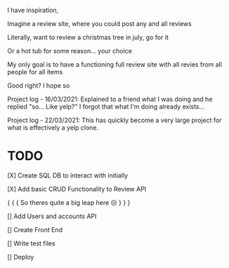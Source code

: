 I have inspiration, 

Imagine a review site, where you could post any and all reviews

Literally, want to review a christmas tree in july, go for it

Or a hot tub for some reason... your choice

My only goal is to have a functioning full review site with all revies from all people for all items

Good right? I hope so

Project log - 16/03/2021: Explained to a friend what I was doing and he replied "so... Like yelp?"
                I forgot that what I'm doing already exists...

Project log - 22/03/2021: This has quickly become a very large project for what is effectively a yelp clone.

# TODO

[X] Create SQL DB to interact with initially

[X] Add basic CRUD Functionality to Review API

{
    {
        {
            So theres quite a big leap
            here 😒
        }
    }
}

[] Add Users and accounts API

[] Create Front End

[] Write test files

[] Deploy